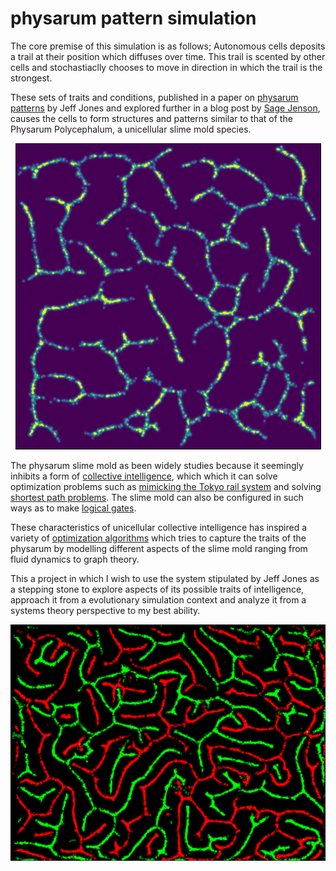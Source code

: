 # physarum pattern simulation

The core premise of this simulation is as follows; Autonomous cells deposits a trail at their position which diffuses over time. This trail is scented by other cells and stochastiaclly chooses to move in direction in which the trail is the strongest.

These sets of traits and conditions, published in a paper on [physarum patterns](https://uwe-repository.worktribe.com/output/980579) by Jeff Jones and explored further in a blog post by [Sage Jenson](https://sagejenson.com/physarum), causes the cells to form structures and patterns similar to that of the Physarum Polycephalum, a unicellular slime mold species.

<p align="center">
  <img width="489" height="490" src="/images/image1.png">
</p>

The physarum slime mold as been widely studies because it seemingly inhibits a form of [collective intelligence](https://www.nature.com/news/how-brainless-slime-molds-redefine-intelligence-1.11811), which which it can solve optimization problems such as [mimicking the Tokyo rail system](https://science.sciencemag.org/content/327/5964/439) and solving [shortest path problems](https://arxiv.org/abs/1106.0423#:~:text=Physarum%20Polycephalum%20is%20a%20slime,food%20sources%20s0%20and%20s1.). The slime mold can also be configured in such ways as to make [logical gates](https://www.sciencedirect.com/science/article/pii/S136970211400025X).

These characteristics of unicellular collective intelligence has inspired a variety of [optimization algorithms](https://arxiv.org/pdf/1712.02910.pdf) which tries to capture the traits of the physarum by modelling different aspects of the slime mold ranging from fluid dynamics to graph theory. 

This a project in which I wish to use the system stipulated by Jeff Jones as a stepping stone to explore aspects of its possible traits of intelligence, approach it from a evolutionary simulation context and analyze it from a systems theory perspective to my best ability.


![Multiple species](/images/image2.png)
